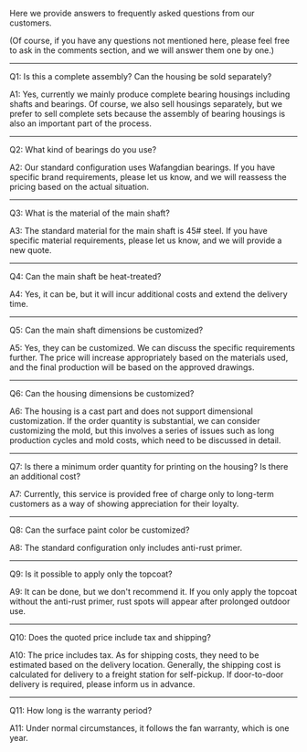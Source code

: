 Here we provide answers to frequently asked questions from our customers.

(Of course, if you have any questions not mentioned here, please feel free to ask in the comments section, and we will answer them one by one.)

---

Q1: Is this a complete assembly? Can the housing be sold separately?

A1: Yes, currently we mainly produce complete bearing housings including shafts and bearings. Of course, we also sell housings separately, but we prefer to sell complete sets because the assembly of bearing housings is also an important part of the process.

---

Q2: What kind of bearings do you use?

A2: Our standard configuration uses Wafangdian bearings. If you have specific brand requirements, please let us know, and we will reassess the pricing based on the actual situation.

---

Q3: What is the material of the main shaft?

A3: The standard material for the main shaft is 45# steel. If you have specific material requirements, please let us know, and we will provide a new quote.

---

Q4: Can the main shaft be heat-treated?

A4: Yes, it can be, but it will incur additional costs and extend the delivery time.

---

Q5: Can the main shaft dimensions be customized?

A5: Yes, they can be customized. We can discuss the specific requirements further. The price will increase appropriately based on the materials used, and the final production will be based on the approved drawings.

---

Q6: Can the housing dimensions be customized?

A6: The housing is a cast part and does not support dimensional customization. If the order quantity is substantial, we can consider customizing the mold, but this involves a series of issues such as long production cycles and mold costs, which need to be discussed in detail.

---

Q7: Is there a minimum order quantity for printing on the housing? Is there an additional cost?

A7: Currently, this service is provided free of charge only to long-term customers as a way of showing appreciation for their loyalty.

---

Q8: Can the surface paint color be customized?

A8: The standard configuration only includes anti-rust primer.

---

Q9: Is it possible to apply only the topcoat?

A9: It can be done, but we don't recommend it. If you only apply the topcoat without the anti-rust primer, rust spots will appear after prolonged outdoor use.

---

Q10: Does the quoted price include tax and shipping?

A10: The price includes tax. As for shipping costs, they need to be estimated based on the delivery location. Generally, the shipping cost is calculated for delivery to a freight station for self-pickup. If door-to-door delivery is required, please inform us in advance.

---

Q11: How long is the warranty period?

A11: Under normal circumstances, it follows the fan warranty, which is one year.